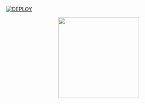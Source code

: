 [![DEPLOY](https://www.herokucdn.com/deploy/button.svg)](https://heroku.com/deploy?template=https://github.com/WHITEHELL097/gaandfaadbot)


<p align="center"><a href="https://heroku.com/deploy?template=https://github.com/WHITEHELL097/gaandfaadbot"> <img src="https://img.shields.io/badge/Deadly%20On%20Heroku-Blue?style=for-the-badge&logo=heroku" width="220" height
